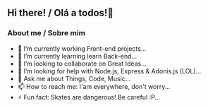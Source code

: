 ## Hi there! / Olá a todos!👋


### About me / Sobre mim

- 🔭 I’m currently working Front-end projects...
- 🌱 I’m currently learning learn Back-end...
- 👯 I’m looking to collaborate on Great Ideas...
- 🤔 I’m looking for help with Node.js, Express & Adonis.js (LOL)...
- 💬 Ask me about Things, Code, Music...
- 📫 How to reach me: I'am everywhere, don't worry...
- ⚡ Fun fact: Skates are dangerous! Be careful :P...

